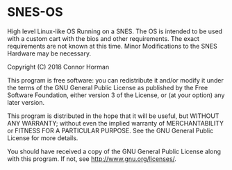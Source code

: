 # SNES-OS
High level Linux-like OS Running on a SNES. The OS is intended to be used with a custom cart with the bios and other requirements.
The exact requirements are not known at this time. Minor Modifications to the SNES Hardware may be necessary.

Copyright (C) 2018  Connor Horman

This program is free software: you can redistribute it and/or modify
it under the terms of the GNU General Public License as published by
the Free Software Foundation, either version 3 of the License, or
(at your option) any later version.

This program is distributed in the hope that it will be useful,
but WITHOUT ANY WARRANTY; without even the implied warranty of
MERCHANTABILITY or FITNESS FOR A PARTICULAR PURPOSE.  See the
GNU General Public License for more details.

You should have received a copy of the GNU General Public License
along with this program.  If not, see <http://www.gnu.org/licenses/>.
